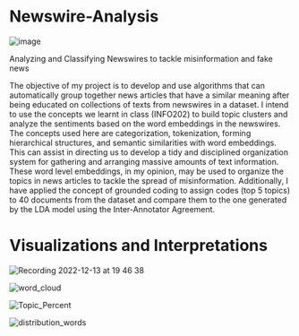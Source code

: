 # Newswire-Analysis
![image](https://user-images.githubusercontent.com/43926813/207499689-4f4f0ee7-3563-46eb-9b94-9b117abfc1a9.png)


Analyzing and Classifying Newswires to tackle misinformation and fake news

The objective of my project is to develop and use algorithms that can automatically group together news articles that have a similar meaning after being educated on collections of texts from newswires in a dataset.
I intend to use the concepts we learnt in class (INFO202) to build topic clusters and analyze the sentiments based on the word embeddings in the newswires. The concepts used here are categorization, tokenization, forming hierarchical structures, and semantic similarities with word embeddings. This can assist in directing us to develop a tidy and disciplined organization system for gathering and arranging massive amounts of text information. These word level embeddings, in my opinion, may be used to organize the topics in news articles to tackle the spread of misinformation. Additionally, I have applied the concept of grounded coding to assign codes (top 5 topics) to 40 documents from the dataset and compare them to the one generated by the LDA model using the Inter-Annotator Agreement.


# Visualizations and Interpretations


![Recording 2022-12-13 at 19 46 38](https://user-images.githubusercontent.com/43926813/207500628-775404e6-82ce-4051-9914-52dbb637d9be.gif)

![word_cloud](https://user-images.githubusercontent.com/43926813/207500179-d0c083f1-d9b3-437c-b287-b17d3d82039e.png)

![Topic_Percent](https://user-images.githubusercontent.com/43926813/207500230-86b9f10a-29ef-4092-91d8-4e4ee0f2d1ce.png)

![distribution_words](https://user-images.githubusercontent.com/43926813/207500239-87adea2e-bb74-4f4e-8508-85df1ade650a.png)
